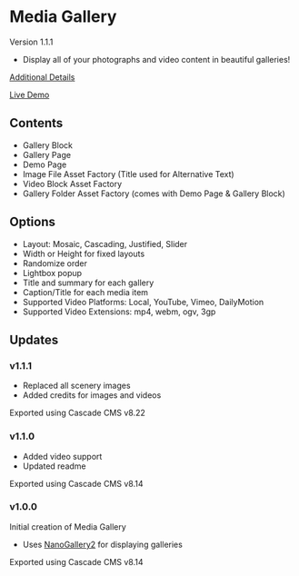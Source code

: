 # Media Gallery
Version 1.1.1
- Display all of your photographs and video content in beautiful galleries!

[Additional Details](https://www.hannonhill.com/resources/exchange/starter-sites/media-gallery.html)

[Live Demo](https://www.hannonhill.com/resources/exchange/media-gallery/)

## Contents
- Gallery Block
- Gallery Page
- Demo Page
- Image File Asset Factory (Title used for Alternative Text)
- Video Block Asset Factory
- Gallery Folder Asset Factory (comes with Demo Page & Gallery Block)

## Options
- Layout: Mosaic, Cascading, Justified, Slider
- Width or Height for fixed layouts
- Randomize order
- Lightbox popup
- Title and summary for each gallery
- Caption/Title for each media item
- Supported Video Platforms: Local, YouTube, Vimeo, DailyMotion
- Supported Video Extensions: mp4, webm, ogv, 3gp

## Updates
### v1.1.1
* Replaced all scenery images
* Added credits for images and videos

Exported using Cascade CMS v8.22

### v1.1.0
* Added video support
* Updated readme

Exported using Cascade CMS v8.14

### v1.0.0
Initial creation of Media Gallery

* Uses [NanoGallery2](https://nanogallery2.nanostudio.org/) for displaying galleries

Exported using Cascade CMS v8.14
